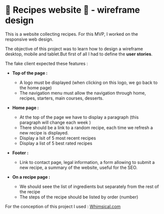 # 🍔 Recipes website 🍪 - wireframe design

This is a website collecting recipes. For this MVP, I worked on the responsive web design.

The objective of this project was to learn how to design a wireframe desktop, mobile and tablet.But first of all I had to define the **user stories**.

The fake client expected these features :

- **Top of the page :**
  - A logo must be displayed (when clicking on this logo, we go back to the home page)
  - The navigation menu must allow the navigation through home, recipes, starters, main courses, desserts.

- **Home page :**

  - At the top of the page we have to display a paragraph (this paragraph will change each week )
  - There should be a link to a random recipe, each time we refresh a new recipe is displayed.
  - Display a lsit of 5 most recent recipes
  - Display a list of 5 best rated recipes

- **Footer :**

  - Link to contact page, legal information, a form allowing to submit a new recipe, a summary of the website, useful for the SEO.

- **On a recipe page :**

  - We should seee the list of ingredients but separately from the rest of the recipe
  - The steps of the recipe should be listed by order (number)

For the conception of this project I used : [Whimsical.com](https://whimsical.com/)

